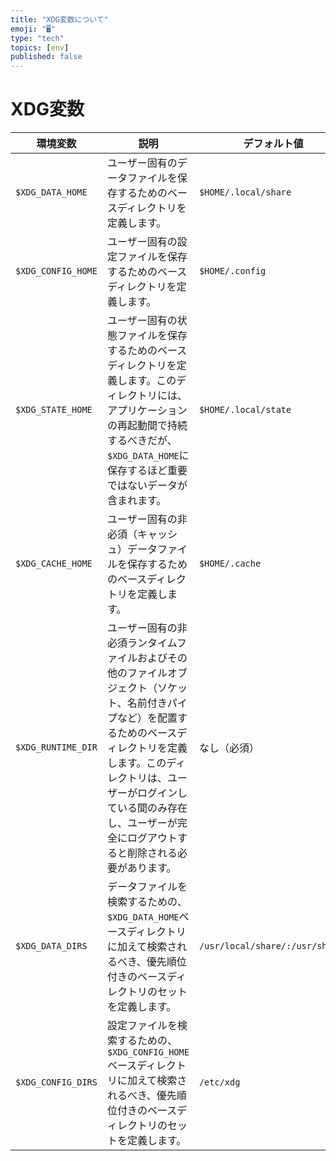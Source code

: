 ```yaml
---
title: "XDG変数について"
emoji: "🖥️"
type: "tech"
topics: [env]
published: false
---
```


# XDG変数

| 環境変数 | 説明 | デフォルト値 |
|---|---|---|
| `$XDG_DATA_HOME` | ユーザー固有のデータファイルを保存するためのベースディレクトリを定義します。 | `$HOME/.local/share` |
| `$XDG_CONFIG_HOME` | ユーザー固有の設定ファイルを保存するためのベースディレクトリを定義します。 | `$HOME/.config` |
| `$XDG_STATE_HOME` | ユーザー固有の状態ファイルを保存するためのベースディレクトリを定義します。このディレクトリには、アプリケーションの再起動間で持続するべきだが、`$XDG_DATA_HOME`に保存するほど重要ではないデータが含まれます。 | `$HOME/.local/state` |
| `$XDG_CACHE_HOME` | ユーザー固有の非必須（キャッシュ）データファイルを保存するためのベースディレクトリを定義します。 | `$HOME/.cache` |
| `$XDG_RUNTIME_DIR` | ユーザー固有の非必須ランタイムファイルおよびその他のファイルオブジェクト（ソケット、名前付きパイプなど）を配置するためのベースディレクトリを定義します。このディレクトリは、ユーザーがログインしている間のみ存在し、ユーザーが完全にログアウトすると削除される必要があります。 | なし（必須） |
| `$XDG_DATA_DIRS` | データファイルを検索するための、`$XDG_DATA_HOME`ベースディレクトリに加えて検索されるべき、優先順位付きのベースディレクトリのセットを定義します。 | `/usr/local/share/:/usr/share/` |
| `$XDG_CONFIG_DIRS` | 設定ファイルを検索するための、`$XDG_CONFIG_HOME`ベースディレクトリに加えて検索されるべき、優先順位付きのベースディレクトリのセットを定義します。 | `/etc/xdg` |

